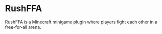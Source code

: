 # RushFFA
 RushFFA is a Minecraft minigame plugin where players fight each other in a free-for-all arena.
